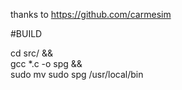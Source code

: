 thanks to https://github.com/carmesim

#BUILD

cd src/ && \
gcc *.c -o spg && \
sudo mv sudo spg /usr/local/bin
